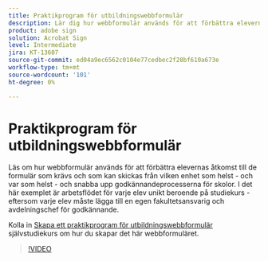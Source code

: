 ```yaml
---
title: Praktikprogram för utbildningswebbformulär
description: Lär dig hur webbformulär används för att förbättra elevernas åtkomst till de formulär som krävs
product: adobe sign
solution: Acrobat Sign
level: Intermediate
jira: KT-13607
source-git-commit: ed04a9ec6562c0104e77cedbec2f28bf610a673e
workflow-type: tm+mt
source-wordcount: '101'
ht-degree: 0%

---
```


# Praktikprogram för utbildningswebbformulär

Läs om hur webbformulär används för att förbättra elevernas åtkomst till de formulär som krävs och som kan skickas från vilken enhet som helst - och var som helst - och snabba upp godkännandeprocesserna för skolor. I det här exemplet är arbetsflödet för varje elev unikt beroende på studiekurs - eftersom varje elev måste lägga till en egen fakultetsansvarig och avdelningschef för godkännande.

Kolla in [Skapa ett praktikprogram för utbildningswebbformulär](usecase-edu-intern-create.md) självstudiekurs om hur du skapar det här webbformuläret.

>[!VIDEO](https://video.tv.adobe.com/v/3421773?quality=12&learn=on&hidetitle=true)
